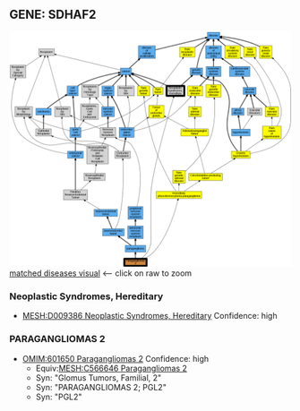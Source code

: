 
## GENE: SDHAF2

![image](SDHAF2.png)
[matched diseases visual](SDHAF2.png)  <-- click on raw to zoom


### Neoplastic Syndromes, Hereditary
 * [MESH:D009386 Neoplastic Syndromes, Hereditary](http://beta.monarchinitiative.org/disease/MESH:D009386) Confidence: high

### PARAGANGLIOMAS 2
 * [OMIM:601650 Paragangliomas 2](http://beta.monarchinitiative.org/disease/OMIM:601650) Confidence: high
    * Equiv:[MESH:C566646 Paragangliomas 2](http://beta.monarchinitiative.org/disease/MESH:C566646)
    * Syn: "Glomus Tumors, Familial, 2"
    * Syn: "PARAGANGLIOMAS 2; PGL2"
    * Syn: "PGL2"

